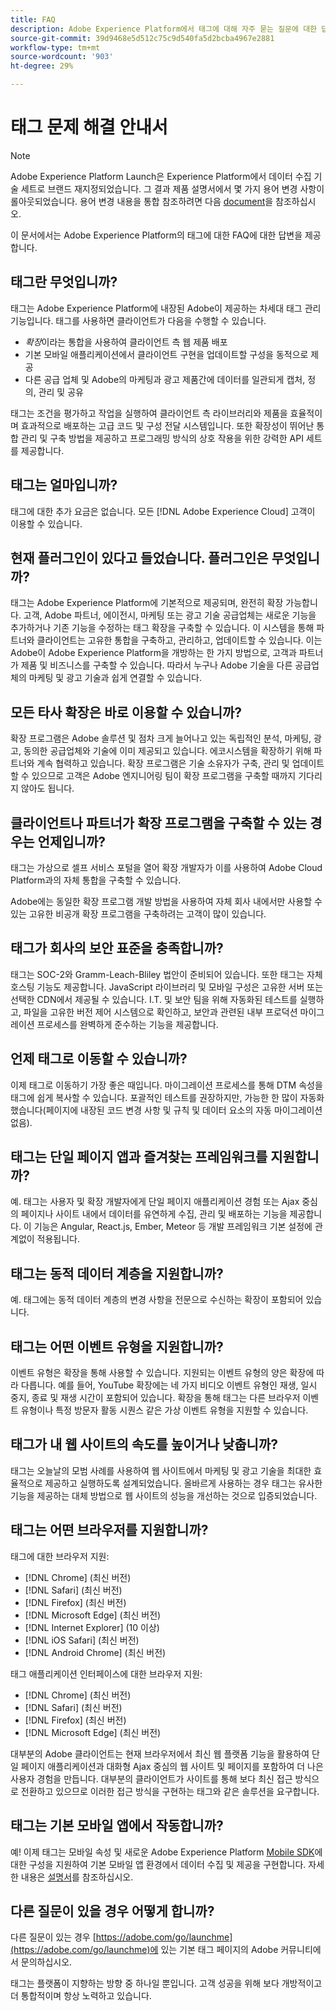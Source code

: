 ```yaml
---
title: FAQ
description: Adobe Experience Platform에서 태그에 대해 자주 묻는 질문에 대한 답변을 얻을 수 있습니다.
source-git-commit: 39d9468e5d512c75c9d540fa5d2bcba4967e2881
workflow-type: tm+mt
source-wordcount: '903'
ht-degree: 29%

---
```


# 태그 문제 해결 안내서

>[!NOTE]
>
>Adobe Experience Platform Launch은 Experience Platform에서 데이터 수집 기술 세트로 브랜드 재지정되었습니다. 그 결과 제품 설명서에서 몇 가지 용어 변경 사항이 롤아웃되었습니다. 용어 변경 내용을 통합 참조하려면 다음 [document](./term-updates.md)을 참조하십시오.

이 문서에서는 Adobe Experience Platform의 태그에 대한 FAQ에 대한 답변을 제공합니다.

## 태그란 무엇입니까?

태그는 Adobe Experience Platform에 내장된 Adobe이 제공하는 차세대 태그 관리 기능입니다. 태그를 사용하면 클라이언트가 다음을 수행할 수 있습니다.

- *확장*&#x200B;이라는 통합을 사용하여 클라이언트 측 웹 제품 배포
- 기본 모바일 애플리케이션에서 클라이언트 구현을 업데이트할 구성을 동적으로 제공
- 다른 공급 업체 및 Adobe의 마케팅과 광고 제품간에 데이터를 일관되게 캡처, 정의, 관리 및 공유

태그는 조건을 평가하고 작업을 실행하여 클라이언트 측 라이브러리와 제품을 효율적이며 효과적으로 배포하는 고급 코드 및 구성 전달 시스템입니다. 또한 확장성이 뛰어난 통합 관리 및 구축 방법을 제공하고 프로그래밍 방식의 상호 작용을 위한 강력한 API 세트를 제공합니다.

## 태그는 얼마입니까?

태그에 대한 추가 요금은 없습니다. 모든 [!DNL Adobe Experience Cloud] 고객이 이용할 수 있습니다.

## 현재 플러그인이 있다고 들었습니다. 플러그인은 무엇입니까?

태그는 Adobe Experience Platform에 기본적으로 제공되며, 완전히 확장 가능합니다. 고객, Adobe 파트너, 에이전시, 마케팅 또는 광고 기술 공급업체는 새로운 기능을 추가하거나 기존 기능을 수정하는 태그 확장을 구축할 수 있습니다. 이 시스템을 통해 파트너와 클라이언트는 고유한 통합을 구축하고, 관리하고, 업데이트할 수 있습니다. 이는 Adobe이 Adobe Experience Platform을 개방하는 한 가지 방법으로, 고객과 파트너가 제품 및 비즈니스를 구축할 수 있습니다. 따라서 누구나 Adobe 기술을 다른 공급업체의 마케팅 및 광고 기술과 쉽게 연결할 수 있습니다.

## 모든 타사 확장은 바로 이용할 수 있습니까?

확장 프로그램은 Adobe 솔루션 및 점차 크게 늘어나고 있는 독립적인 분석, 마케팅, 광고, 동의한 공급업체와 기술에 이미 제공되고 있습니다. 에코시스템을 확장하기 위해 파트너와 계속 협력하고 있습니다. 확장 프로그램은 기술 소유자가 구축, 관리 및 업데이트할 수 있으므로 고객은 Adobe 엔지니어링 팀이 확장 프로그램을 구축할 때까지 기다리지 않아도 됩니다.

## 클라이언트나 파트너가 확장 프로그램을 구축할 수 있는 경우는 언제입니까?

태그는 가상으로 셀프 서비스 포털을 열어 확장 개발자가 이를 사용하여 Adobe Cloud Platform과의 자체 통합을 구축할 수 있습니다.

Adobe에는 동일한 확장 프로그램 개발 방법을 사용하여 자체 회사 내에서만 사용할 수 있는 고유한 비공개 확장 프로그램을 구축하려는 고객이 많이 있습니다.

## 태그가 회사의 보안 표준을 충족합니까?

태그는 SOC-2와 Gramm-Leach-Bliley 법안이 준비되어 있습니다. 또한 태그는 자체 호스팅 기능도 제공합니다. JavaScript 라이브러리 및 모바일 구성은 고유한 서버 또는 선택한 CDN에서 제공될 수 있습니다. I.T. 및 보안 팀을 위해 자동화된 테스트를 실행하고, 파일을 고유한 버전 제어 시스템으로 확인하고, 보안과 관련된 내부 프로덕션 마이그레이션 프로세스를 완벽하게 준수하는 기능을 제공합니다.

## 언제 태그로 이동할 수 있습니까?

이제 태그로 이동하기 가장 좋은 때입니다. 마이그레이션 프로세스를 통해 DTM 속성을 태그에 쉽게 복사할 수 있습니다. 포괄적인 테스트를 권장하지만, 가능한 한 많이 자동화했습니다(페이지에 내장된 코드 변경 사항 및 규칙 및 데이터 요소의 자동 마이그레이션 없음).

## 태그는 단일 페이지 앱과 즐겨찾는 프레임워크를 지원합니까?

예. 태그는 사용자 및 확장 개발자에게 단일 페이지 애플리케이션 경험 또는 Ajax 중심의 페이지나 사이트 내에서 데이터를 유연하게 수집, 관리 및 배포하는 기능을 제공합니다. 이 기능은 Angular, React.js, Ember, Meteor 등 개발 프레임워크 기본 설정에 관계없이 적용됩니다.

## 태그는 동적 데이터 계층을 지원합니까?

예. 태그에는 동적 데이터 계층의 변경 사항을 전문으로 수신하는 확장이 포함되어 있습니다.

## 태그는 어떤 이벤트 유형을 지원합니까?

이벤트 유형은 확장을 통해 사용할 수 있습니다. 지원되는 이벤트 유형의 양은 확장에 따라 다릅니다. 예를 들어, YouTube 확장에는 네 가지 비디오 이벤트 유형인 재생, 일시 중지, 종료 및 재생 시간이 포함되어 있습니다. 확장을 통해 태그는 다른 브라우저 이벤트 유형이나 특정 방문자 활동 시퀀스 같은 가상 이벤트 유형을 지원할 수 있습니다.

## 태그가 내 웹 사이트의 속도를 높이거나 낮춥니까?

태그는 오늘날의 모범 사례를 사용하여 웹 사이트에서 마케팅 및 광고 기술을 최대한 효율적으로 제공하고 실행하도록 설계되었습니다. 올바르게 사용하는 경우 태그는 유사한 기능을 제공하는 대체 방법으로 웹 사이트의 성능을 개선하는 것으로 입증되었습니다.

## 태그는 어떤 브라우저를 지원합니까?

태그에 대한 브라우저 지원:

- [!DNL Chrome] (최신 버전)
- [!DNL Safari] (최신 버전)
- [!DNL Firefox] (최신 버전)
- [!DNL Microsoft Edge] (최신 버전)
- [!DNL Internet Explorer] (10 이상)
- [!DNL iOS Safari] (최신 버전)
- [!DNL Android Chrome] (최신 버전)

태그 애플리케이션 인터페이스에 대한 브라우저 지원:

- [!DNL Chrome] (최신 버전)
- [!DNL Safari] (최신 버전)
- [!DNL Firefox] (최신 버전)
- [!DNL Microsoft Edge] (최신 버전)

대부분의 Adobe 클라이언트는 현재 브라우저에서 최신 웹 플랫폼 기능을 활용하여 단일 페이지 애플리케이션과 대화형 Ajax 중심의 웹 사이트 및 페이지를 포함하여 더 나은 사용자 경험을 만듭니다. 대부분의 클라이언트가 사이트를 통해 보다 최신 접근 방식으로 전환하고 있으므로 이러한 접근 방식을 구현하는 태그와 같은 솔루션을 요구합니다.

## 태그는 기본 모바일 앱에서 작동합니까?

예! 이제 태그는 모바일 속성 및 새로운 Adobe Experience Platform [Mobile SDK](https://sdkdocs.com)에 대한 구성을 지원하여 기본 모바일 앱 환경에서 데이터 수집 및 제공을 구현합니다. 자세한 내용은 [설명서](https://sdkdocs.com)를 참조하십시오.

## 다른 질문이 있을 경우 어떻게 합니까?

다른 질문이 있는 경우 [https://adobe.com/go/launchme](https://adobe.com/go/launchme)에 있는 기본 태그 페이지의 Adobe 커뮤니티에서 문의하십시오.

태그는 플랫폼이 지향하는 방향 중 하나일 뿐입니다. 고객 성공을 위해 보다 개방적이고 더 통합적이며 항상 노력하고 있습니다.
